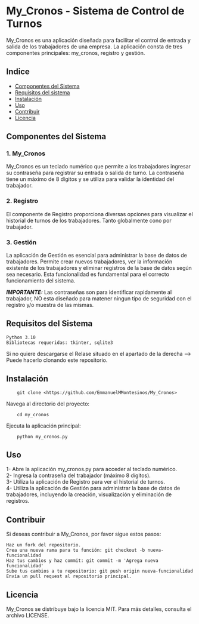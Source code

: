 # My_Cronos - Sistema de Control de Turnos

My_Cronos es una aplicación diseñada para facilitar el control de entrada y salida de los trabajadores de una empresa. La aplicación consta de tres componentes principales: my_cronos, registro y gestión.

## Indice

- [Componentes del Sistema](#componentes)
- [Requisitos del sistema](#requisitos)
- [Instalación](#instalación)
- [Uso](#uso)
- [Contribuir](#contribuir)
- [Licencia](#licencia)

## Componentes del Sistema

### 1. My_Cronos

My_Cronos es un teclado numérico que permite a los trabajadores ingresar su contraseña para registrar su entrada o salida de turno. La contraseña tiene un máximo de 8 dígitos y se utiliza para validar la identidad del trabajador.

### 2. Registro

El componente de Registro proporciona diversas opciones para visualizar el historial de turnos de los trabajadores. Tanto globalmente cono por trabajador.

### 3. Gestión

La aplicación de Gestión es esencial para administrar la base de datos de trabajadores. Permite crear nuevos trabajadores, ver la información existente de los trabajadores y eliminar registros de la base de datos según sea necesario. Esta funcionalidad es fundamental para el correcto funcionamiento del sistema.

***<strong><em>IMPORTANTE:</em></strong>***
    Las contraseñas son para identificar rapidamente al trabajador, NO esta diseñado para matener ningun tipo de
    seguridad con el registro y/o muestra de las mismas.

## Requisitos del Sistema

    Python 3.10
    Bibliotecas requeridas: tkinter, sqlite3
Si no quiere descargarse el Relase situado en el apartado de la derecha -->
Puede hacerlo clonando este repositorio.

## Instalación

        git clone <https://github.com/EmmanuelMMontesinos/My_Cronos>

Navega al directorio del proyecto:

        cd my_cronos

Ejecuta la aplicación principal:

        python my_cronos.py

## Uso

1- Abre la aplicación my_cronos.py para acceder al teclado numérico.<br>
2- Ingresa la contraseña del trabajador (máximo 8 dígitos).<br>
3- Utiliza la aplicación de Registro para ver el historial de turnos.<br>
4- Utiliza la aplicación de Gestión para administrar la base de datos de trabajadores, incluyendo la creación, visualización y eliminación de registros.

## Contribuir

Si deseas contribuir a My_Cronos, por favor sigue estos pasos:

    Haz un fork del repositorio.
    Crea una nueva rama para tu función: git checkout -b nueva-funcionalidad
    Haz tus cambios y haz commit: git commit -m 'Agrega nueva funcionalidad'
    Sube tus cambios a tu repositorio: git push origin nueva-funcionalidad
    Envía un pull request al repositorio principal.

## Licencia

My_Cronos se distribuye bajo la licencia MIT. Para más detalles, consulta el archivo LICENSE.
